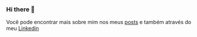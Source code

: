 ### Hi there 👋

Você pode encontrar mais sobre mim nos meus [posts](https://dev.to/rafaelonline/) e também através do meu [Linkedin](https://www.linkedin.com/in/rafael-s-conceicao/)

<!--
**rafaelonline/rafaelonline** is a ✨ _special_ ✨ repository because its `README.md` (this file) appears on your GitHub profile.

Here are some ideas to get you started:

- 🔭 I’m currently working on ...
- 🌱 I’m currently learning ...
- 👯 I’m looking to collaborate on ...
- 🤔 I’m looking for help with ...
- 💬 Ask me about ...
- 📫 How to reach me: ...
- 😄 Pronouns: ...
- ⚡ Fun fact: ...
-->
